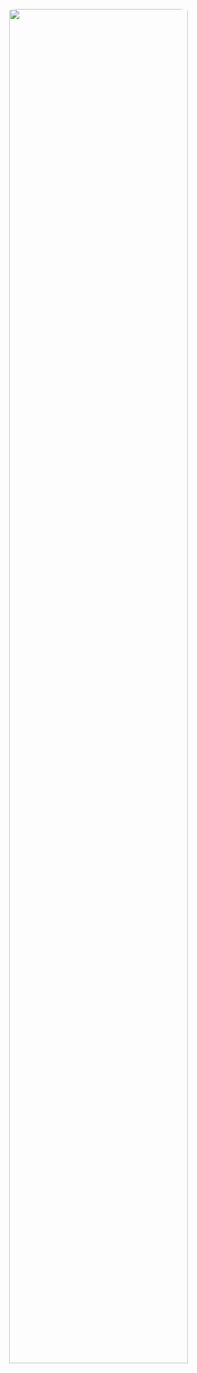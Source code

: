 
<p align="center">
    <img style="border-radius: 59px;" width="80%" height="79%" src="https://i.pinimg.com/736x/cf/b6/2c/cfb62cec00f2a2d0c1714dd556a3fb57.jpg" alt="">
</p>



<a href="https://akemi.web.tr">
  <p align=center>
    <img src="https://github-widgetbox.vercel.app/api/profile?username=akemi1tr&data=followers,repositories,stars,commits&theme=darkmode" alt="">
  </p>
</a>

<a href="https://akemi.web.tr">
  <p align=center>
    <img src="https://github-widgetbox.vercel.app/api/skills?languages=js,TypeScript,html,css,nodejs,express,discordjs&theme=darkmode" alt="">
  </p>
</a>



